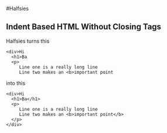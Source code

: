 #Halfsies
## Indent Based HTML Without Closing Tags

Halfsies turns this

```
<div>Hi
  <h1>Ba
  <p>
     Line one is a really long line
     Line two makes an <b>important point
```

into this
```
<div>Hi
  <h1>Ba</h1>
  <p>
     Line one is a really long line
     Line two makes an <b>important point</b>
  </p>
</div>
```
